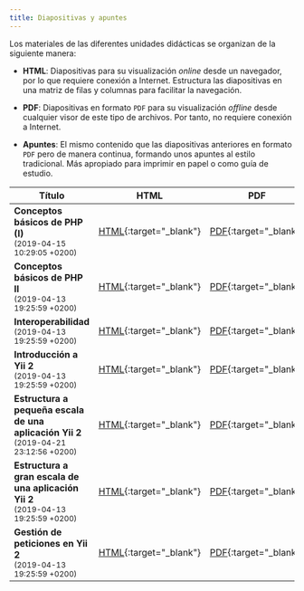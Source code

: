 ```yaml
---
title: Diapositivas y apuntes
---
```


Los materiales de las diferentes unidades didácticas se organizan de la siguiente manera:

- **HTML**: Diapositivas para su visualización *online* desde un navegador, por lo que requiere conexión a Internet. Estructura las diapositivas en una matriz de filas y columnas para facilitar la navegación.

- **PDF**: Diapositivas en formato `PDF` para su visualización *offline* desde cualquier visor de este tipo de archivos. Por tanto, no requiere conexión a Internet.

- **Apuntes**: El mismo contenido que las diapositivas anteriores en formato `PDF` pero de manera continua, formando unos apuntes al estilo tradicional. Más apropiado para imprimir en papel o como guía de estudio.

| Título | HTML | PDF | Apuntes |
| ------ |:----:|:---:|:-------:|
| <strong>Conceptos básicos de PHP (I)</strong><br><small class="fecha">(2019-04-15 10:29:05 +0200)</small> | [HTML](slides/conceptos-basicos-de-php-i.html){:target="_blank"} | [PDF](pdf/conceptos-basicos-de-php-i.pdf){:target="_blank"} | [Apuntes](apuntes/conceptos-basicos-de-php-i-apuntes.pdf){:target="_blank"}
| <strong>Conceptos básicos de PHP II</strong><br><small class="fecha">(2019-04-13 19:25:59 +0200)</small> | [HTML](slides/conceptos-basicos-de-php-ii.html){:target="_blank"} | [PDF](pdf/conceptos-basicos-de-php-ii.pdf){:target="_blank"} | [Apuntes](apuntes/conceptos-basicos-de-php-ii-apuntes.pdf){:target="_blank"}
| <strong>Interoperabilidad</strong><br><small class="fecha">(2019-04-13 19:25:59 +0200)</small> | [HTML](slides/interoperabilidad.html){:target="_blank"} | [PDF](pdf/interoperabilidad.pdf){:target="_blank"} | [Apuntes](apuntes/interoperabilidad-apuntes.pdf){:target="_blank"}
| <strong>Introducción a Yii 2</strong><br><small class="fecha">(2019-04-13 19:25:59 +0200)</small> | [HTML](slides/introduccion-a-yii2.html){:target="_blank"} | [PDF](pdf/introduccion-a-yii2.pdf){:target="_blank"} | [Apuntes](apuntes/introduccion-a-yii2-apuntes.pdf){:target="_blank"}
| <strong>Estructura a pequeña escala de una aplicación Yii 2</strong><br><small class="fecha">(2019-04-21 23:12:56 +0200)</small> | [HTML](slides/estructura-a-pequena-escala-de-una-aplicacion-yii2.html){:target="_blank"} | [PDF](pdf/estructura-a-pequena-escala-de-una-aplicacion-yii2.pdf){:target="_blank"} | [Apuntes](apuntes/estructura-a-pequena-escala-de-una-aplicacion-yii2-apuntes.pdf){:target="_blank"}
| <strong>Estructura a gran escala de una aplicación Yii 2</strong><br><small class="fecha">(2019-04-13 19:25:59 +0200)</small> | [HTML](slides/estructura-a-gran-escala-de-una-aplicacion-yii2.html){:target="_blank"} | [PDF](pdf/estructura-a-gran-escala-de-una-aplicacion-yii2.pdf){:target="_blank"} | [Apuntes](apuntes/estructura-a-gran-escala-de-una-aplicacion-yii2-apuntes.pdf){:target="_blank"}
| <strong>Gestión de peticiones en Yii 2</strong><br><small class="fecha">(2019-04-13 19:25:59 +0200)</small> | [HTML](slides/gestion-de-peticiones-en-yii2.html){:target="_blank"} | [PDF](pdf/gestion-de-peticiones-en-yii2.pdf){:target="_blank"} | [Apuntes](apuntes/gestion-de-peticiones-en-yii2-apuntes.pdf){:target="_blank"}

